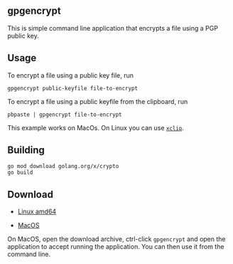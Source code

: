 
## gpgencrypt

This is simple command line application that encrypts a file using a PGP public key.

## Usage

To encrypt a file using a public key file, run

    gpgencrypt public-keyfile file-to-encrypt

To encrypt a file using a public keyfile from the clipboard, run

	pbpaste | gpgencrypt file-to-encrypt

This example works on MacOs.  On Linux you can use [`xclip`](https://ostechnix.com/how-to-use-pbcopy-and-pbpaste-commands-on-linux/).

## Building

    go mod download golang.org/x/crypto
    go build

## Download

 * [Linux amd64](releases/latest/download/gpgencrypt-linux-amd64.tar.gz)

 * [MacOS](releases/latest/download/gpgencrypt-darwin-amd64.tar.gz)

On MacOS, open the download archive, ctrl-click `gpgencrypt` and open the application to accept running the application.  You can then use it from the command line.
